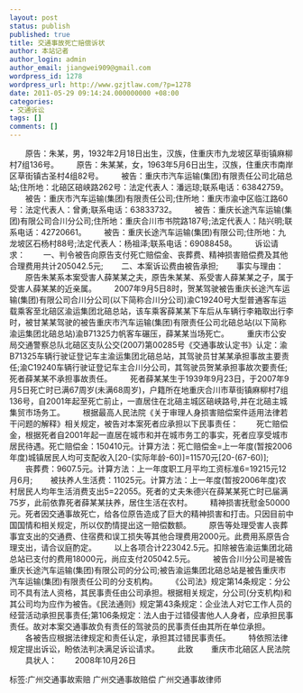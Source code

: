 ```yaml
---
layout: post
status: publish
published: true
title: 交通事故死亡赔偿诉状
author: 本站记者
author_login: admin
author_email: jiangwei909@gmail.com
wordpress_id: 1278
wordpress_url: http://www.gzjtlaw.com/?p=1278
date: 2011-05-29 09:14:24.000000000 +08:00
categories:
- 交通诉讼
tags: []
comments: []
---
```

　　原告：朱某，男，1932年2月18日出生，汉族，住重庆市九龙坡区草街镇麻柳村7组136号。　　原告：朱某某，女，1963年5月6日出生，汉族，住重庆市南岸区草街镇古圣村4组82号。　　被告：重庆市汽车运输(集团)有限责任公司北碚总站;住所地：北碚区碚峡路262号：法定代表人：潘远琼;联系电话：63842759。　　被告：重庆市汽车运输(集团)有限责任公司;住所地：重庆市渝中区临江路60号：法定代表人：曾勇;联系电话：63833732。　　被告：重庆长途汽车运输(集团)有限公司合川分公司;住所地：重庆合川市书院路187号;法定代表人：陆兴明;联系电话：42720661。　　被告：重庆长途汽车运输(集团)有限公司;住所地：九龙坡区石杨村88号;法定代表人：杨祖泽;联系电话：69088458。　　诉讼请求：　　一、判令被告向原告支付死亡赔偿金、丧葬费、精神损害赔偿费及其他合理费用共计205042.5元;　　二、本案诉讼费由被告承担;　　事实与理由：　　原告朱某系本案受害人薛某某之夫，原告朱某某、系受害人薛某某之子，属于受害人薛某某的近亲属。　　2007年9月5日8时，贺某驾驶被告重庆长途汽车运输(集团)有限公司合川分公司(以下简称合川分公司)渝C19240号大型普通客车运载乘客至北碚区渝运集团北碚总站，该车乘客薛某某下车后从车辆行李箱取出行李时，被甘某某驾驶的被告重庆市汽车运输(集团)有限责任公司北碚总站(以下简称渝运集团北碚总站)渝B71325力帆客车碾压，薛某某当场死亡。　　重庆市公安局交通警察总队北碚区支队公交(2007)第00285号《交通事故认定书》认定：渝B71325车辆行驶证登记车主渝运集团北碚总站，其驾驶员甘某某承担事故主要责任;渝C19240车辆行驶证登记车主合川分公司，其驾驶员贺某承担事故次要责任;死者薛某某不承担事故责任。　　死者薛某某生于1939年9月23日，于2007年9月5日死亡时已满67周岁(未满68周岁)，户籍所在地重庆合川市草街镇麻柳村7组136号，自2001年起至死亡前止，一直居住在北碚主城区碚峡路号,并在北碚主城集贸市场务工。　　根据最高人民法院《关于审理人身损害赔偿案件适用法律若干问题的解释》相关规定，被告对本案死者应承担以下民事责任：　　死亡赔偿金，根据死者自2001年起一直居在城市和并在城市务工的事实，死者应享受城市居民待遇。死亡赔偿金：150410元。计算方法：死亡赔偿金=上一年度(暂按2006年度)城镇居民人均可支配收入[20-(实际年龄-60)]=11570元[20-(67-60)];　　丧葬费：9607.5元。计算方法：上一年度职工月平均工资标准6=19215元12月6月;　　被扶养人生活费：11025元。计算方法：上一年度(暂按2006年度)农村居民人均年生活消费支出5=22055。死者的丈夫朱德兴在薛某某死亡时已届满75岁，此前依靠死者薛某某扶养，居住生活在农村。　　精神损害抚慰金50000元。死者因交通事故死亡，给各位原告造成了巨大的精神损害和打击。只因目前中国国情和相关规定，所以仅酌情提出这一赔偿数额。　　原告等处理受害人丧葬事宜支出的交通费、住宿费和误工损失等其他合理费用2000元。此费用系原告合理支出，请合议庭酌定。　　以上各项合计223042.5元。扣除被告渝运集团北碚总站已支付的费用18000元，尚应支付205042.5元。　　被告合川分公司是被告重庆长途汽车运输(集团)有限公司的分公司;被告渝运集团北碚总站是被告重庆市汽车运输(集团)有限责任公司的分支机构。　　《公司法》规定第14条规定：分公司不具有法人资格，其民事责任由公司承担。根据相关规定，分公司(分支机构)和其公司均为应作为被告。《民法通则》规定第43条规定：企业法人对它工作人员的经营活动承担民事责任;第106条规定：法人由于过错侵害他人人身者，应承担民事责任。故对本案交通事故负有责任的驾驶员的民事责任由其所在单位承担。　　各被告应根据法律规定和责任认定，承担其过错民事责任。　　特依照法律规定提出诉讼，盼依法判决满足诉讼请求。　　此致　　重庆市北碚区人民法院　　具状人：　　2008年10月26日标签:广州交通事故索赔 广州交通事故赔偿 广州交通事故律师
